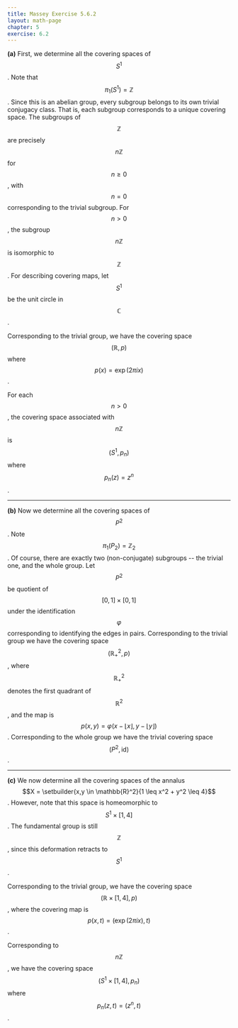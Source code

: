 ```yaml
---
title: Massey Exercise 5.6.2
layout: math-page
chapter: 5
exercise: 6.2
---
```



**(a)** First, we determine all the covering spaces of $$S^1$$.
Note that $$\pi_1(S^1) = \mathbb{Z}$$.
Since this is an abelian group, every subgroup belongs to its own trivial conjugacy class.
That is, each subgroup corresponds to a unique covering space.
The subgroups of $$\mathbb{Z}$$ are precisely $$n\mathbb{Z}$$ for $$n \geq 0$$, with $$n=0$$ corresponding to the trivial subgroup.
For $$n > 0$$, the subgroup $$n\mathbb{Z}$$ is isomorphic to $$\mathbb{Z}$$.
For describing covering maps, let $$S^1$$ be the unit circle in $$\mathbb{C}$$.



Corresponding to the trivial group, we have the covering space $$(\mathbb{R}, p)$$ where $$p(x) = \exp(2 \pi i x)$$.



For each $$n > 0$$, the covering space associated with $$n\mathbb{Z}$$ is $$(S^1, p_n)$$ where $$p_n(z) = z^n$$.

---

**(b)** Now we determine all the covering spaces of $$P^2$$.
Note $$\pi_1(P_2) = \mathbb{Z}_2$$.
Of course, there are exactly two (non-conjugate) subgroups -- the trivial one, and the whole group.
Let $$P^2$$ be quotient of $$[0,1] \times [0,1]$$ under the identification $$\varphi$$ corresponding to identifying the edges in pairs.
Corresponding to the trivial group we have the covering space $$(\mathbb{R}^2_+, p)$$, where $$\mathbb{R}^2_+$$ denotes the first quadrant of $$\mathbb{R}^2$$, and the map is $$p(x, y) = \varphi(x - \lfloor x \rfloor, y - \lfloor y \rfloor)$$.
Corresponding to the whole group we have the trivial covering space $$(P^2, \text{id})$$.

---

**(c)** We now determine all the covering spaces of the annalus $$X = \setbuilder{x,y \in \mathbb{R}^2}{1 \leq x^2 + y^2 \leq 4}$$.
However, note that this space is homeomorphic to $$S^1 \times [1,4]$$.
The fundamental group is still $$\mathbb{Z}$$, since this deformation retracts to $$S^1$$.



Corresponding to the trivial group, we have the covering space $$(\mathbb{R} \times [1,4], p)$$, where the covering map is $$p(x, t) = (\exp(2\pi i x), t)$$.



Corresponding to $$n\mathbb{Z}$$, we have the covering space $$(S^1 \times [1,4], p_n)$$ where $$p_n(z, t) = (z^n, t)$$.

